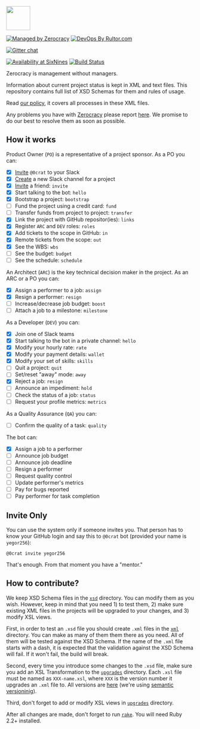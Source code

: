 <img src="http://www.zerocracy.com/logo.svg" width="64px" height="64px"/>

[![Managed by Zerocracy](http://www.zerocracy.com/badge.svg)](http://www.zerocracy.com)
[![DevOps By Rultor.com](http://www.rultor.com/b/zerocracy/datum)](http://www.rultor.com/p/zerocracy/datum)

[![Gitter chat](https://badges.gitter.im/gitterHQ/gitter.svg)](https://gitter.im/zerocracy/Lobby)

[![Availability at SixNines](http://www.sixnines.io/b/2b3a)](http://www.sixnines.io/h/2b3a)
[![Build Status](https://travis-ci.org/zerocracy/datum.svg?branch=master)](https://travis-ci.org/zerocracy/datum)

Zerocracy is management without managers.

Information about current project status is kept in XML and text
files. This repository contains full list of XSD Schemas for them
and rules of usage.

Read [our policy](http://datum.zerocracy.com/pages/policy.html),
it covers all processes in these XML files.

Any problems you have with [Zerocracy](http://www.zerocracy.com)
please report [here](https://github.com/zerocracy/datum/issues).
We promise to do our best to resolve them as soon as possible.

## How it works

Product Owner (`PO`) is a representative of a project sponsor.
As a PO you can:

  - [x] [Invite](http://www.0crat.com/invite) `@0crat` to your Slack
  - [x] [Create](https://get.slack.help/hc/en-us/articles/201402297-Create-a-channel) a new Slack channel for a project
  - [x] [Invite](#invite-only) a friend: `invite`
  - [x] Start talking to the bot: `hello`
  - [x] Bootstrap a project: `bootstrap`
  - [ ] Fund the project using a credit card: `fund`
  - [ ] Transfer funds from project to project: `transfer`
  - [x] Link the project with GitHub repositor(ies): `links`
  - [x] Register `ARC` and `DEV` roles: `roles`
  - [x] Add tickets to the scope in GitHub: `in`
  - [x] Remote tickets from the scope: `out`
  - [x] See the WBS: `wbs`
  - [ ] See the budget: `budget`
  - [ ] See the schedule: `schedule`

An Architect (`ARC`) is the key technical decision maker
in the project. As an ARC or a PO you can:

  - [x] Assign a performer to a job: `assign`
  - [x] Resign a performer: `resign`
  - [ ] Increase/decrease job budget: `boost`
  - [ ] Attach a job to a milestone: `milestone`

As a Developer (`DEV`) you can:

  - [x] Join one of Slack teams
  - [x] Start talking to the bot in a private channel: `hello`
  - [x] Modify your hourly rate: `rate`
  - [x] Modify your payment details: `wallet`
  - [x] Modify your set of skills: `skills`
  - [ ] Quit a project: `quit`
  - [ ] Set/reset "away" mode: `away`
  - [x] Reject a job: `resign`
  - [ ] Announce an impediment: `hold`
  - [ ] Check the status of a job: `status`
  - [ ] Request your profile metrics: `metrics`

As a Quality Assurance (`QA`) you can:

  - [ ] Confirm the quality of a task: `quality`

The bot can:

  - [x] Assign a job to a performer
  - [ ] Announce job budget
  - [ ] Announce job deadline
  - [ ] Resign a performer
  - [ ] Request quality control
  - [ ] Update performer's metrics
  - [ ] Pay for bugs reported
  - [ ] Pay performer for task completion

## Invite Only

You can use the system only if someone invites you. That person has to
know your GitHub login and say this to `@0crat` bot (provided your name
is `yegor256`):

```
@0crat invite yegor256
```

That's enough. From that moment you have a "mentor."

## How to contribute?

We keep XSD Schema files in the [`xsd`](https://github.com/zerocracy/datum/tree/master/xsd)
directory. You can modify them as you wish. However, keep in mind that you
need 1) to test them, 2) make sure existing XML files in the projects will
be upgraded to your changes, and 3) modify XSL views.

First, in order to test an `.xsd` file you should create `.xml` files
in the [`xml`](https://github.com/zerocracy/datum/tree/master/xml) directory.
You can make as many of them them there as you need. All of them will be
tested against the XSD Schema. If the name of the `.xml` file starts with
a dash, it is expected that the validation against the XSD Schema will fail.
If it won't fail, the build will break.

Second, every time you introduce some changes to the `.xsd` file, make sure
you add an XSL Transformation to the
[`upgrades`](https://github.com/zerocracy/datum/tree/master/upgrades) directory.
Each `.xsl` file must be named as `XXX-name.xsl`, where `XXX` is the version
number it upgrades an `.xml` file to. All versions are
[here](https://github.com/zerocracy/datum/releases) (we're using
[semantic versioninig](http://semver.org/)).

Third, don't forget to add or modify XSL views in
[`upgrades`](https://github.com/zerocracy/datum/tree/master/xsl) directory.

After all changes are made, don't forget to run
[`rake`](https://github.com/ruby/rake).
You will need Ruby 2.2+ installed.

